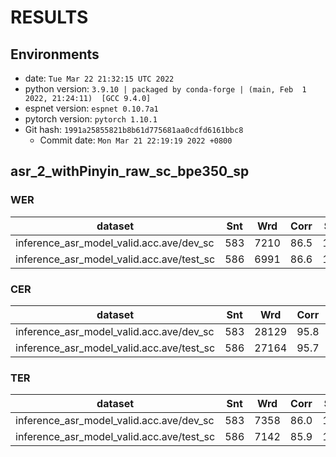<!-- Generated by scripts/utils/show_asr_result.sh -->
# RESULTS
## Environments
- date: `Tue Mar 22 21:32:15 UTC 2022`
- python version: `3.9.10 | packaged by conda-forge | (main, Feb  1 2022, 21:24:11)  [GCC 9.4.0]`
- espnet version: `espnet 0.10.7a1`
- pytorch version: `pytorch 1.10.1`
- Git hash: `1991a25855821b8b61d775681aa0cdfd6161bbc8`
  - Commit date: `Mon Mar 21 22:19:19 2022 +0800`

## asr_2_withPinyin_raw_sc_bpe350_sp
### WER

|dataset|Snt|Wrd|Corr|Sub|Del|Ins|Err|S.Err|
|---|---|---|---|---|---|---|---|---|
|inference_asr_model_valid.acc.ave/dev_sc|583|7210|86.5|12.6|0.9|0.4|13.9|76.0|
|inference_asr_model_valid.acc.ave/test_sc|586|6991|86.6|12.6|0.9|0.4|13.8|76.3|

### CER

|dataset|Snt|Wrd|Corr|Sub|Del|Ins|Err|S.Err|
|---|---|---|---|---|---|---|---|---|
|inference_asr_model_valid.acc.ave/dev_sc|583|28129|95.8|2.2|2.0|1.5|5.7|76.0|
|inference_asr_model_valid.acc.ave/test_sc|586|27164|95.7|2.3|2.0|1.6|5.8|76.3|

### TER

|dataset|Snt|Wrd|Corr|Sub|Del|Ins|Err|S.Err|
|---|---|---|---|---|---|---|---|---|
|inference_asr_model_valid.acc.ave/dev_sc|583|7358|86.0|12.1|1.8|0.5|14.5|76.0|
|inference_asr_model_valid.acc.ave/test_sc|586|7142|85.9|12.2|2.0|0.5|14.7|76.3|

